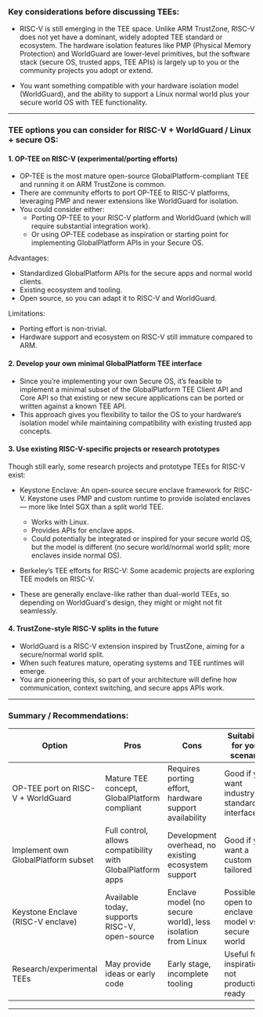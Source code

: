 ### Key considerations before discussing TEEs:

- RISC-V is still emerging in the TEE space. Unlike ARM TrustZone, RISC-V does not yet have a dominant, widely adopted TEE standard or ecosystem. The hardware isolation features like PMP (Physical Memory Protection) and WorldGuard are lower-level primitives, but the software stack (secure OS, trusted apps, TEE APIs) is largely up to you or the community projects you adopt or extend.

- You want something compatible with your hardware isolation model (WorldGuard), and the ability to support a Linux normal world plus your secure world OS with TEE functionality.

---

### TEE options you can consider for RISC-V + WorldGuard / Linux + secure OS:

#### 1. OP-TEE on RISC-V (experimental/porting efforts)
- OP-TEE is the most mature open-source GlobalPlatform-compliant TEE and running it on ARM TrustZone is common.
- There are community efforts to port OP-TEE to RISC-V platforms, leveraging PMP and newer extensions like WorldGuard for isolation.
- You could consider either:
  - Porting OP-TEE to your RISC-V platform and WorldGuard (which will require substantial integration work).
  - Or using OP-TEE codebase as inspiration or starting point for implementing GlobalPlatform APIs in your Secure OS.

Advantages:
- Standardized GlobalPlatform APIs for the secure apps and normal world clients.
- Existing ecosystem and tooling.
- Open source, so you can adapt it to RISC-V and WorldGuard.

Limitations:
- Porting effort is non-trivial.
- Hardware support and ecosystem on RISC-V still immature compared to ARM.

#### 2. Develop your own minimal GlobalPlatform TEE interface
- Since you’re implementing your own Secure OS, it’s feasible to implement a minimal subset of the GlobalPlatform TEE Client API and Core API so that existing or new secure applications can be ported or written against a known TEE API.
- This approach gives you flexibility to tailor the OS to your hardware’s isolation model while maintaining compatibility with existing trusted app concepts.

#### 3. Use existing RISC-V-specific projects or research prototypes
Though still early, some research projects and prototype TEEs for RISC-V exist:

- Keystone Enclave: An open-source secure enclave framework for RISC-V. Keystone uses PMP and custom runtime to provide isolated enclaves — more like Intel SGX than a split world TEE.
  - Works with Linux.
  - Provides APIs for enclave apps.
  - Could potentially be integrated or inspired for your secure world OS, but the model is different (no secure world/normal world split; more enclaves inside normal OS).

- Berkeley’s TEE efforts for RISC-V: Some academic projects are exploring TEE models on RISC-V.

- These are generally enclave-like rather than dual-world TEEs, so depending on WorldGuard's design, they might or might not fit seamlessly.

#### 4. TrustZone-style RISC-V splits in the future
- WorldGuard is a RISC-V extension inspired by TrustZone, aiming for a secure/normal world split.
- When such features mature, operating systems and TEE runtimes will emerge.
- You are pioneering this, so part of your architecture will define how communication, context switching, and secure apps APIs work.

---

### Summary / Recommendations:

| Option                              | Pros                                                  | Cons                                                 | Suitability for your scenario                     |
|-----------------------------------|-------------------------------------------------------|------------------------------------------------------|---------------------------------------------------|
| OP-TEE port on RISC-V + WorldGuard | Mature TEE concept, GlobalPlatform compliant         | Requires porting effort, hardware support availability| Good if you want industry-standard interface       |
| Implement own GlobalPlatform subset | Full control, allows compatibility with GlobalPlatform apps | Development overhead, no existing ecosystem support  | Good if you want a custom tailored TEE             |
| Keystone Enclave (RISC-V enclave) | Available today, supports RISC-V, open-source         | Enclave model (no secure world), less isolation from Linux | Possible if open to enclave model vs secure world  |
| Research/experimental TEEs          | May provide ideas or early code                        | Early stage, incomplete tooling                       | Useful for inspiration, not production-ready       |

---
